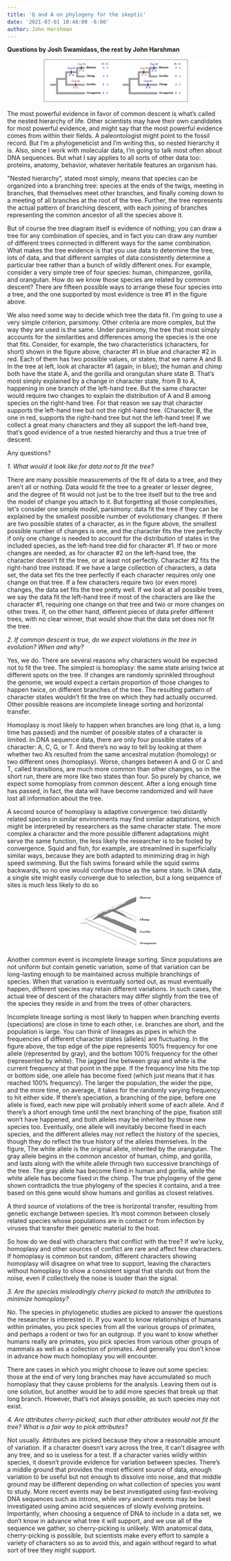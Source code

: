 ```yaml
---
title: 'Q and A on phylogeny for the skeptic'
date: '2021-07-01 10:48:00 -6:00'
author: John Harshman
---
```


<strong>Questions by Josh Swamidass, the rest by John Harshman</strong> 

<figure>
<img src="/uploads/2021/cladograms.png" alt="figure 1">
</figure> 
<P>

The most powerful evidence in favor of common descent is what’s called the nested hierarchy of life. Other scientists may have their own candidates for most powerful evidence, and might say that the most powerful evidence comes from within their fields. A paleontologist might point to the fossil record. But I’m a phylogeneticist and I’m writing this, so nested hierarchy it is. Also, since I work with molecular data, I’m going to talk most often about DNA sequences. But what I say applies to all sorts of other data too: proteins, anatomy, behavior, whatever heritable features an organism has.
<p>

 "Nested hierarchy”, stated most simply, means that species can be organized into a branching tree: species at the ends of the twigs, meeting in branches, that themselves meet other branches, and finally coming down to a meeting of all branches at the root of the tree. Further, the tree represents the actual pattern of branching descent, with each joining of branches representing the common ancestor of all the species above it.
<p>

But of course the tree diagram itself is evidence of nothing; you can draw a tree for any combination of species, and in fact you can draw any number of different trees connected in different ways for the same combination. What makes the tree evidence is that you use data to determine the tree, lots of data, and that different samples of data consistently determine a particular tree rather than a bunch of wildly different ones. For example, consider a very simple tree of four species: human, chimpanzee, gorilla, and orangutan. How do we know those species are related by common descent? There are fifteen possible ways to arrange these four species into a tree, and the one supported by most evidence is tree #1 in the figure above.
<p>

We also need some way to decide which tree the data fit. I’m going to use a very simple criterion, parsimony. Other criteria are more complex, but the way they are used is the same. Under parsimony, the tree that most simply accounts for the similarities and differences among the species is the one that fits. Consider, for example, the two characteristics (characters, for short) shown in the figure above, character #1 in blue and character #2 in red. Each of them has two possible values, or states, that we name A and B. In the tree at left, look at character #1 (again, in blue); the human and chimp both have the state A, and the gorilla and orangutan share state B. That’s  most simply explained by a change in character state, from B to A, happening in one branch of the left-hand tree. But the same character would require two changes to explain the distribution of A and B among species on the right-hand tree. For that reason we say that character supports the left-hand tree but not the right-hand tree. (Character B, the one in red, supports the right-hand tree but not the left-hand tree) If we collect a great many characters and they all support the left-hand tree, that’s good evidence of a true nested hierarchy and thus a true tree of descent.
<p>

Any questions? 

<!--more-->
 
<p>

<em>1. What would it look like for data not to fit the tree?</em>
<p>

There are many possible measurements of the fit of data to a tree, and they aren’t all or nothing. Data would fit the tree to a greater or lesser degree, and the degree of fit would not just be to the tree itself but to the tree and the model of change you attach to it. But forgetting all those complexities, let's consider one simple model, parsimony: data fit the tree if they can be explained by the smallest possible number of evolutionary changes. If there are two possible states of a character, as in the figure above, the smallest possible number of changes is one, and the character fits the tree perfectly if only one change is needed to account for the distribution of states in the included species, as the left-hand tree did for character #1. If two or more changes are needed, as for character #2 on the left-hand tree, the character doesn’t fit the tree, or at least not perfectly. Character #2 fits the right-hand tree instead. If we have a large collection of characters, a data set, the data set fits the tree perfectly if each character requires only one change on that tree. If a few characters require two (or even more) changes, the data set fits the tree pretty well. If we look at all possible trees, we say the data fit the left-hand tree  if most of the characters are like the character #1, requiring one change on that tree and two or more changes on other trees. If, on the other hand, different pieces of data prefer different trees, with no clear winner, that would show that the data set does not fit the tree.
<p>
 
<em>2. If common descent is true, do we expect violations in the tree in evolution? When and why?</em>
 <p>

Yes, we do. There are several reasons why characters would be expected not  to fit the tree. The simplest is homoplasy: the same state arising twice at different spots on the tree. If changes are randomly sprinkled throughout the genome, we would expect a certain proportion of those changes to happen twice, on different branches of the tree. The resulting pattern of character states wouldn’t fit the tree on which they had actually occurred. Other possible reasons are incomplete lineage sorting and horizontal transfer.
 <p>

Homoplasy is most likely to happen when branches are long (that is, a long time has passed) and the number of possible states of a character is limited. In DNA sequence data, there are only four possible states of a character: A, C, G, or T. And there’s no way to tell by looking at them whether two A’s resulted from the same ancestral mutation (homology) or two different ones (homoplasy). Worse, changes between A and G or C and T, called transitions, are much more common than other changes, so in the short run, there are more like two states than four. So purely by chance, we expect some homoplasy from common descent. After a long enough time has passed, in fact, the data will have become randomized and will have lost all information about the tree.
 <p>

A second source of homoplasy is adaptive convergence: two distantly related species in similar environments may find similar adaptations, which might be interpreted by researchers as the same character state. The more complex a character and the more possible different adaptations might serve the same function, the less likely the researcher is to be fooled by convergence. Squid and fish, for example, are streamlined in superficially similar ways, because they are both adapted to minimizing drag in high speed swimming. But the fish swims forward while the squid swims backwards, so no one would confuse those as the same state. In DNA data, a single site might easily converge due to selection, but a long sequence of sites is much less likely to do so
<p>

<figure>
<img src="/uploads/2021/ILS.png" alt="figure 2">
</figure>
 <P>
 
Another common event is incomplete lineage sorting. Since populations are not uniform but contain genetic variation, some of that variation can be long-lasting enough to be maintained across multiple branchings of species. When that variation is eventually sorted out, as must eventually happen, different species may retain different variations. In such cases, the actual tree of descent of the characters may differ slightly from the tree of the species they reside in and from the trees of other characters. 
 <p>

Incomplete lineage sorting is most likely to happen when branching events (speciations) are close in time to each other, i.e. branches are short, and the population is large. You can think of lineages as pipes in which the frequencies of different character states (alleles) are fluctuating. In the figure above, the top edge of the pipe represents 100% frequency for one allele (represented by gray), and the bottom 100% frequency for the other (represented by white). The jagged line between gray and white is the current frequency at that point in the pipe. If the frequency line hits the top or bottom side, one allele has become fixed (which just means that it has reached 100% frequency). The larger the population, the wider the pipe, and the more time, on average, it takes for the randomly varying frequency to hit either side. If there’s speciation, a branching of the pipe, before one allele is fixed, each new pipe will probably inherit some of each allele. And if there’s a short enough time until the next branching of the pipe, fixation still won’t have happened, and both alleles may be inherited by those new species too. Eventually, one allele will inevitably become fixed in each species, and the different alleles may not reflect the history of the species, though they do reflect the true history of the alleles themselves. In the figure, The white allele is the original allele, inherited by the orangutan. The gray allele begins in the common ancestor of human, chimp, and gorilla, and lasts along with the white allele through two successive branchings of the tree. The gray allele has become fixed in human and gorilla, while the white allele has become fixed in the chimp. The true phylogeny of the gene shown contradicts the true phylogeny of the species it contains, and a tree based on this gene would show humans and gorillas as closest relatives.
 <p>

A third source of violations of the tree is horizontal transfer, resulting from genetic exchange between species. It’s most common between closely related species whose populations are in contact or from infection by viruses that transfer their genetic material to the host.
 <p>

So how do we deal with characters that conflict with the tree? If we’re lucky, homoplasy and other sources of conflict are rare and affect few characters. If homoplasy is common but random, different characters showing homoplasy will disagree on what tree to support, leaving the characters without homoplasy to show a consistent signal that stands out from the noise, even if collectively the noise is louder than the signal.
 <p>

<em>3. Are the species misleadingly cherry picked to match the attributes to minimize homoplasy?</em>
 <p>

No. The species in phylogenetic studies are picked to answer the questions the researcher is interested in. If you want to know relationships of humans within primates, you pick species from all the various groups of primates, and perhaps a rodent or two for an outgroup. If you want to know whether humans really are primates, you pick species from various other groups of mammals as well as a collection of primates. And generally you don’t know in advance how much homoplasy you will encounter.
 <p>

There are cases in which you might choose to leave out some species: those at the end of very long branches may have accumulated so much homoplasy that they cause problems for the analysis. Leaving them out is one solution, but another would be to add more species that break up that long branch. However, that’s not always possible, as such species may not exist.
 <p>

<em>4. Are attributes cherry-picked, such that other attributes would not fit the tree? What is a fair way to pick attributes?</em>
 <p>

Not usually. Attributes are picked because they show a reasonable amount of variation. If a character doesn’t vary across the tree, it can’t disagree with any tree, and so is useless for a test. If a character varies wildly within species, it doesn’t provide evidence for variation between species. There’s a middle ground that provides the most efficient source of data, enough variation to be useful but not enough to dissolve into noise, and that middle ground may be different depending on what collection of species you want to study. More recent events may be best investigated using fast-evolving DNA sequences such as introns, while very ancient events may be best investigated using amino acid sequences of slowly evolving proteins. Importantly, when choosing a sequence of DNA to include in a data set, we don’t know in advance what tree it will support, and we use all of the sequence we gather, so cherry-picking is unlikely. With anatomical data, cherry-picking is possible, but scientists make every effort to sample a variety of characters so as to avoid this, and again without regard to what sort of tree they might support. 
